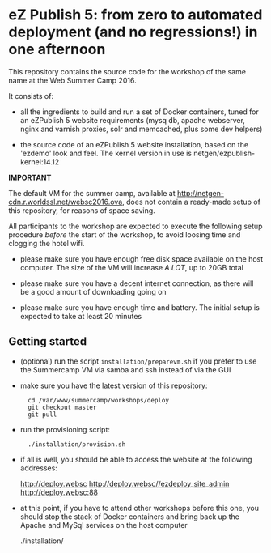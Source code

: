 eZ Publish 5: from zero to automated deployment (and no regressions!) in one afternoon
======================================================================================

This repository contains the source code for the workshop of the same name at the Web Summer Camp 2016.

It consists of:

- all the ingredients to build and run a set of Docker containers, tuned for an eZPublish 5 website requirements
   (mysq db, apache webserver, nginx and varnish proxies, solr and memcached, plus some dev helpers)

- the source code of an eZPublish 5 website installation, based on the 'ezdemo' look and feel. The kernel version
  in use is netgen/ezpublish-kernel:14.12


**IMPORTANT**

The default VM for the summer camp, available at http://netgen-cdn.r.worldssl.net/websc2016.ova, does not contain
a ready-made setup of this repository, for reasons of space saving.

All participants to the workshop are expected to execute the following setup procedure *before* the start of the
workshop, to avoid loosing time and clogging the hotel wifi.

- please make sure you have enough free disk space available on the host computer. The size of the VM will increase
  *A LOT*, up to 20GB total

- please make sure you have a decent internet connection, as there will be a good amount of downloading going on

- please make sure you have enough time and battery. The initial setup is expected to take at least 20 minutes


## Getting started

- (optional) run the script `installation/preparevm.sh` if you prefer to use the Summercamp VM via samba and ssh
  instead of via the GUI

- make sure you have the latest version of this repository:

        cd /var/www/summercamp/workshops/deploy
        git checkout master
        git pull

- run the provisioning script:

        ./installation/provision.sh

- if all is well, you should be able to access the website at the following addresses:

    http://deploy.websc
    http://deploy.websc//ezdeploy_site_admin
    http://deploy.websc:88

- at this point, if you have to attend other workshops before this one, you should stop the stack of Docker containers
  and bring back up the Apache and MySql services on the host computer

  ./installation/
